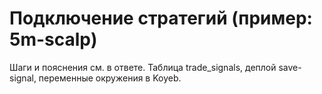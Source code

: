 # Подключение стратегий (пример: 5m-scalp)
Шаги и пояснения см. в ответе. Таблица trade_signals, деплой save-signal, переменные окружения в Koyeb.
